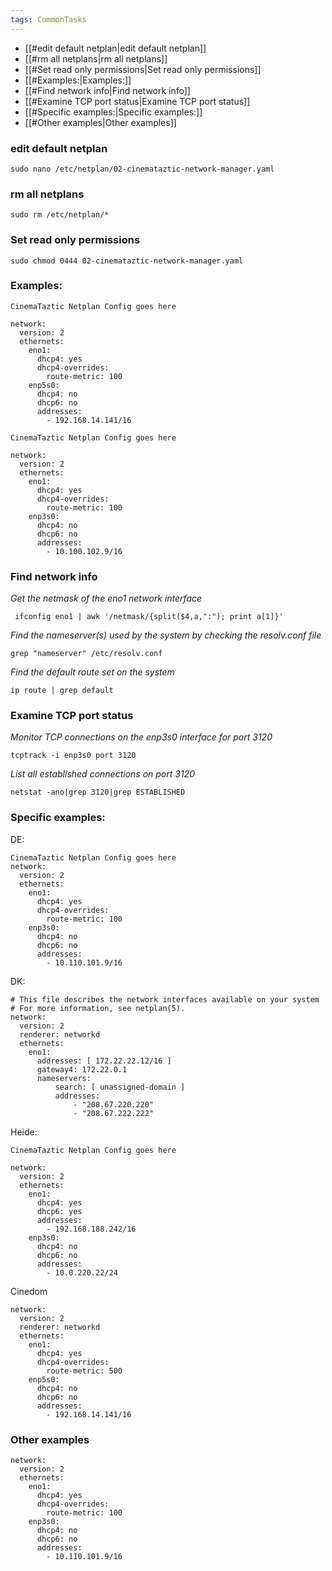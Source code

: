 ```yaml
---
tags: CommonTasks
---
```


- [[#edit default netplan|edit default netplan]]
- [[#rm all netplans|rm all netplans]]
- [[#Set read only permissions|Set read only permissions]]
- [[#Examples:|Examples:]]
- [[#Find network info|Find network info]]
- [[#Examine TCP port status|Examine TCP port status]]
- [[#Specific examples:|Specific examples:]]
- [[#Other examples|Other examples]]

### edit default netplan
```
sudo nano /etc/netplan/02-cinemataztic-network-manager.yaml
```
### rm all netplans
```
sudo rm /etc/netplan/*
```
### Set read only permissions
```
sudo chmod 0444 02-cinemataztic-network-manager.yaml
```
### Examples:
```
CinemaTaztic Netplan Config goes here

network:
  version: 2
  ethernets:
    eno1:
      dhcp4: yes
      dhcp4-overrides:
        route-metric: 100
    enp5s0:
      dhcp4: no
      dhcp6: no
      addresses:
        - 192.168.14.141/16
```


```
CinemaTaztic Netplan Config goes here

network:
  version: 2
  ethernets:
    eno1:
      dhcp4: yes
      dhcp4-overrides:
        route-metric: 100
    enp3s0:
      dhcp4: no
      dhcp6: no
      addresses:
        - 10.100.102.9/16
```


### Find network info
    
*Get the netmask of the eno1 network interface*
```    
 ifconfig eno1 | awk '/netmask/{split($4,a,":"); print a[1]}'
```

*Find the nameserver(s) used by the system by checking the resolv.conf file*
```
grep "nameserver" /etc/resolv.conf
```

*Find the default route set on the system*
```
ip route | grep default
```


### Examine TCP port status

*Monitor TCP connections on the enp3s0 interface for port 3120*
```
tcptrack -i enp3s0 port 3120
```


*List all established connections on port 3120*
```
netstat -ano|grep 3120|grep ESTABLISHED
```



### Specific examples:

DE:
```
CinemaTaztic Netplan Config goes here
network:
  version: 2
  ethernets:
    eno1:
      dhcp4: yes
      dhcp4-overrides:
        route-metric: 100
    enp3s0:
      dhcp4: no
      dhcp6: no
      addresses:
        - 10.110.101.9/16
 ```       


DK:
```
# This file describes the network interfaces available on your system  
# For more information, see netplan(5).  
network:  
  version: 2  
  renderer: networkd  
  ethernets:  
    eno1:  
      addresses: [ 172.22.22.12/16 ]  
      gateway4: 172.22.0.1  
      nameservers:  
          search: [ unassigned-domain ]  
          addresses:  
              - "208.67.220.220"  
              - "208.67.222.222"
```

Heide:

```
CinemaTaztic Netplan Config goes here

network:
  version: 2
  ethernets:
    eno1:
      dhcp4: yes
      dhcp6: yes
      addresses:
        - 192.168.188.242/16
    enp3s0:
      dhcp4: no
      dhcp6: no
      addresses:
        - 10.0.220.22/24
```



Cinedom

```
network:
  version: 2
  renderer: networkd
  ethernets:
    eno1:
      dhcp4: yes
      dhcp4-overrides:
        route-metric: 500
    enp5s0:
      dhcp4: no
      dhcp6: no
      addresses:
        - 192.168.14.141/16
```       
        
        
### Other examples

```		
network:
  version: 2
  ethernets:
    eno1:
      dhcp4: yes
      dhcp4-overrides:
        route-metric: 100
    enp3s0:
      dhcp4: no
      dhcp6: no
      addresses:
        - 10.110.101.9/16
```